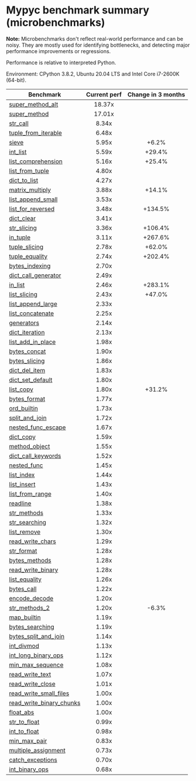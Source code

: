 # Mypyc benchmark summary (microbenchmarks)

**Note:** Microbenchmarks don't reflect real-world performance and can be noisy.
           They are mostly used for identifying bottlenecks, and detecting major performance
           improvements or regressions.

Performance is relative to interpreted Python.

Environment: CPython 3.8.2, Ubuntu 20.04 LTS and Intel Core i7-2600K (64-bit).

| Benchmark | Current perf | Change in 3 months |
| --- | :---: | :---: |
| [super_method_alt](benchmarks/super_method_alt.md) | 18.37x |  |
| [super_method](benchmarks/super_method.md) | 17.01x |  |
| [str_call](benchmarks/str_call.md) | 8.34x |  |
| [tuple_from_iterable](benchmarks/tuple_from_iterable.md) | 6.48x |  |
| [sieve](benchmarks/sieve.md) | 5.95x | +6.2% |
| [int_list](benchmarks/int_list.md) | 5.59x | +29.4% |
| [list_comprehension](benchmarks/list_comprehension.md) | 5.16x | +25.4% |
| [list_from_tuple](benchmarks/list_from_tuple.md) | 4.80x |  |
| [dict_to_list](benchmarks/dict_to_list.md) | 4.27x |  |
| [matrix_multiply](benchmarks/matrix_multiply.md) | 3.88x | +14.1% |
| [list_append_small](benchmarks/list_append_small.md) | 3.53x |  |
| [list_for_reversed](benchmarks/list_for_reversed.md) | 3.48x | +134.5% |
| [dict_clear](benchmarks/dict_clear.md) | 3.41x |  |
| [str_slicing](benchmarks/str_slicing.md) | 3.36x | +106.4% |
| [in_tuple](benchmarks/in_tuple.md) | 3.11x | +267.6% |
| [tuple_slicing](benchmarks/tuple_slicing.md) | 2.78x | +62.0% |
| [tuple_equality](benchmarks/tuple_equality.md) | 2.74x | +202.4% |
| [bytes_indexing](benchmarks/bytes_indexing.md) | 2.70x |  |
| [dict_call_generator](benchmarks/dict_call_generator.md) | 2.49x |  |
| [in_list](benchmarks/in_list.md) | 2.46x | +283.1% |
| [list_slicing](benchmarks/list_slicing.md) | 2.43x | +47.0% |
| [list_append_large](benchmarks/list_append_large.md) | 2.33x |  |
| [list_concatenate](benchmarks/list_concatenate.md) | 2.25x |  |
| [generators](benchmarks/generators.md) | 2.14x |  |
| [dict_iteration](benchmarks/dict_iteration.md) | 2.13x |  |
| [list_add_in_place](benchmarks/list_add_in_place.md) | 1.98x |  |
| [bytes_concat](benchmarks/bytes_concat.md) | 1.90x |  |
| [bytes_slicing](benchmarks/bytes_slicing.md) | 1.86x |  |
| [dict_del_item](benchmarks/dict_del_item.md) | 1.83x |  |
| [dict_set_default](benchmarks/dict_set_default.md) | 1.80x |  |
| [list_copy](benchmarks/list_copy.md) | 1.80x | +31.2% |
| [bytes_format](benchmarks/bytes_format.md) | 1.77x |  |
| [ord_builtin](benchmarks/ord_builtin.md) | 1.73x |  |
| [split_and_join](benchmarks/split_and_join.md) | 1.72x |  |
| [nested_func_escape](benchmarks/nested_func_escape.md) | 1.67x |  |
| [dict_copy](benchmarks/dict_copy.md) | 1.59x |  |
| [method_object](benchmarks/method_object.md) | 1.55x |  |
| [dict_call_keywords](benchmarks/dict_call_keywords.md) | 1.52x |  |
| [nested_func](benchmarks/nested_func.md) | 1.45x |  |
| [list_index](benchmarks/list_index.md) | 1.44x |  |
| [list_insert](benchmarks/list_insert.md) | 1.43x |  |
| [list_from_range](benchmarks/list_from_range.md) | 1.40x |  |
| [readline](benchmarks/readline.md) | 1.38x |  |
| [str_methods](benchmarks/str_methods.md) | 1.33x |  |
| [str_searching](benchmarks/str_searching.md) | 1.32x |  |
| [list_remove](benchmarks/list_remove.md) | 1.30x |  |
| [read_write_chars](benchmarks/read_write_chars.md) | 1.29x |  |
| [str_format](benchmarks/str_format.md) | 1.28x |  |
| [bytes_methods](benchmarks/bytes_methods.md) | 1.28x |  |
| [read_write_binary](benchmarks/read_write_binary.md) | 1.28x |  |
| [list_equality](benchmarks/list_equality.md) | 1.26x |  |
| [bytes_call](benchmarks/bytes_call.md) | 1.22x |  |
| [encode_decode](benchmarks/encode_decode.md) | 1.20x |  |
| [str_methods_2](benchmarks/str_methods_2.md) | 1.20x | -6.3% |
| [map_builtin](benchmarks/map_builtin.md) | 1.19x |  |
| [bytes_searching](benchmarks/bytes_searching.md) | 1.19x |  |
| [bytes_split_and_join](benchmarks/bytes_split_and_join.md) | 1.14x |  |
| [int_divmod](benchmarks/int_divmod.md) | 1.13x |  |
| [int_long_binary_ops](benchmarks/int_long_binary_ops.md) | 1.12x |  |
| [min_max_sequence](benchmarks/min_max_sequence.md) | 1.08x |  |
| [read_write_text](benchmarks/read_write_text.md) | 1.07x |  |
| [read_write_close](benchmarks/read_write_close.md) | 1.01x |  |
| [read_write_small_files](benchmarks/read_write_small_files.md) | 1.00x |  |
| [read_write_binary_chunks](benchmarks/read_write_binary_chunks.md) | 1.00x |  |
| [float_abs](benchmarks/float_abs.md) | 1.00x |  |
| [str_to_float](benchmarks/str_to_float.md) | 0.99x |  |
| [int_to_float](benchmarks/int_to_float.md) | 0.98x |  |
| [min_max_pair](benchmarks/min_max_pair.md) | 0.83x |  |
| [multiple_assignment](benchmarks/multiple_assignment.md) | 0.73x |  |
| [catch_exceptions](benchmarks/catch_exceptions.md) | 0.70x |  |
| [int_binary_ops](benchmarks/int_binary_ops.md) | 0.68x |  |
